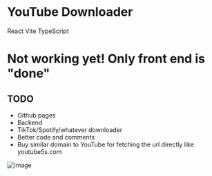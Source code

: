 # YouTube Downloader

React Vite TypeScript

# Not working yet! Only front end is "done"

## TODO
- Github pages
- Backend
- TikTok/Spotify/whatever downloader
- Better code and comments
- Buy similar domain to YouTube for fetching the url directly like youtube5s.com

![image](https://github.com/MaximFiedler/youtube-downloader/assets/114857048/a57b66c5-54c1-4b95-8abf-e575ac700006)
